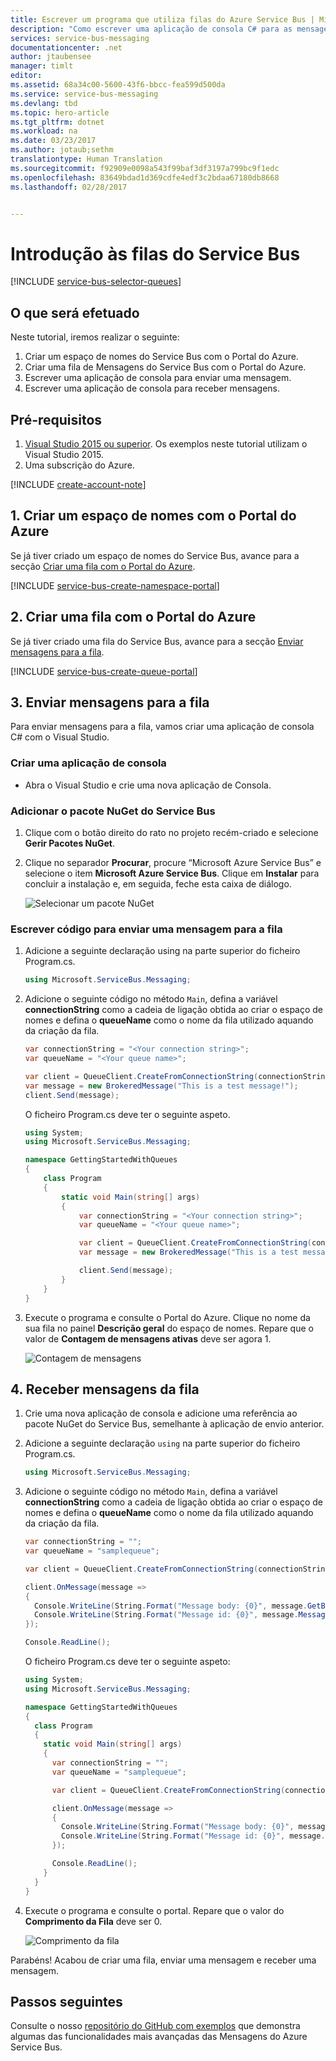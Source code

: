 ```yaml
---
title: Escrever um programa que utiliza filas do Azure Service Bus | Microsoft Docs
description: "Como escrever uma aplicação de consola C# para as mensagens do Service Bus"
services: service-bus-messaging
documentationcenter: .net
author: jtaubensee
manager: timlt
editor: 
ms.assetid: 68a34c00-5600-43f6-bbcc-fea599d500da
ms.service: service-bus-messaging
ms.devlang: tbd
ms.topic: hero-article
ms.tgt_pltfrm: dotnet
ms.workload: na
ms.date: 03/23/2017
ms.author: jotaub;sethm
translationtype: Human Translation
ms.sourcegitcommit: f92909e0098a543f99baf3df3197a799bc9f1edc
ms.openlocfilehash: 83649bdad1d369cdfe4edf3c2bdaa67180db8668
ms.lasthandoff: 02/28/2017


---
```

# <a name="get-started-with-service-bus-queues"></a>Introdução às filas do Service Bus
[!INCLUDE [service-bus-selector-queues](../../includes/service-bus-selector-queues.md)]

## <a name="what-will-be-accomplished"></a>O que será efetuado
Neste tutorial, iremos realizar o seguinte:

1. Criar um espaço de nomes do Service Bus com o Portal do Azure.
2. Criar uma fila de Mensagens do Service Bus com o Portal do Azure.
3. Escrever uma aplicação de consola para enviar uma mensagem.
4. Escrever uma aplicação de consola para receber mensagens.

## <a name="prerequisites"></a>Pré-requisitos
1. [Visual Studio 2015 ou superior](http://www.visualstudio.com). Os exemplos neste tutorial utilizam o Visual Studio 2015.
2. Uma subscrição do Azure.

[!INCLUDE [create-account-note](../../includes/create-account-note.md)]

## <a name="1-create-a-namespace-using-the-azure-portal"></a>1. Criar um espaço de nomes com o Portal do Azure
Se já tiver criado um espaço de nomes do Service Bus, avance para a secção [Criar uma fila com o Portal do Azure](#2-create-a-queue-using-the-azure-portal).

[!INCLUDE [service-bus-create-namespace-portal](../../includes/service-bus-create-namespace-portal.md)]

## <a name="2-create-a-queue-using-the-azure-portal"></a>2. Criar uma fila com o Portal do Azure
Se já tiver criado uma fila do Service Bus, avance para a secção [Enviar mensagens para a fila](#3-send-messages-to-the-queue).

[!INCLUDE [service-bus-create-queue-portal](../../includes/service-bus-create-queue-portal.md)]

## <a name="3-send-messages-to-the-queue"></a>3. Enviar mensagens para a fila
Para enviar mensagens para a fila, vamos criar uma aplicação de consola C# com o Visual Studio.

### <a name="create-a-console-application"></a>Criar uma aplicação de consola

- Abra o Visual Studio e crie uma nova aplicação de Consola.

### <a name="add-the-service-bus-nuget-package"></a>Adicionar o pacote NuGet do Service Bus
1. Clique com o botão direito do rato no projeto recém-criado e selecione **Gerir Pacotes NuGet**.
2. Clique no separador **Procurar**, procure “Microsoft Azure Service Bus” e selecione o item **Microsoft Azure Service Bus**. Clique em **Instalar** para concluir a instalação e, em seguida, feche esta caixa de diálogo.
   
    ![Selecionar um pacote NuGet][nuget-pkg]

### <a name="write-some-code-to-send-a-message-to-the-queue"></a>Escrever código para enviar uma mensagem para a fila
1. Adicione a seguinte declaração using na parte superior do ficheiro Program.cs.
   
    ```csharp
    using Microsoft.ServiceBus.Messaging;
    ```
2. Adicione o seguinte código no método `Main`, defina a variável **connectionString** como a cadeia de ligação obtida ao criar o espaço de nomes e defina o **queueName** como o nome da fila utilizado aquando da criação da fila.
   
    ```csharp
    var connectionString = "<Your connection string>";
    var queueName = "<Your queue name>";
   
    var client = QueueClient.CreateFromConnectionString(connectionString, queueName);
    var message = new BrokeredMessage("This is a test message!");
    client.Send(message);
    ```
   
    O ficheiro Program.cs deve ter o seguinte aspeto.
   
    ```csharp
    using System;
    using Microsoft.ServiceBus.Messaging;
   
    namespace GettingStartedWithQueues
    {
        class Program
        {
            static void Main(string[] args)
            {
                var connectionString = "<Your connection string>";
                var queueName = "<Your queue name>";
   
                var client = QueueClient.CreateFromConnectionString(connectionString, queueName);
                var message = new BrokeredMessage("This is a test message!");
   
                client.Send(message);
            }
        }
    }
    ```
3. Execute o programa e consulte o Portal do Azure. Clique no nome da sua fila no painel **Descrição geral** do espaço de nomes. Repare que o valor de **Contagem de mensagens ativas** deve ser agora 1.
   
      ![Contagem de mensagens][queue-message]

## <a name="4-receive-messages-from-the-queue"></a>4. Receber mensagens da fila
1. Crie uma nova aplicação de consola e adicione uma referência ao pacote NuGet do Service Bus, semelhante à aplicação de envio anterior.
2. Adicione a seguinte declaração `using` na parte superior do ficheiro Program.cs.
   
    ```csharp
    using Microsoft.ServiceBus.Messaging;
    ```
3. Adicione o seguinte código no método `Main`, defina a variável **connectionString** como a cadeia de ligação obtida ao criar o espaço de nomes e defina o **queueName** como o nome da fila utilizado aquando da criação da fila.
   
    ```csharp
    var connectionString = "";
    var queueName = "samplequeue";
   
    var client = QueueClient.CreateFromConnectionString(connectionString, queueName);
   
    client.OnMessage(message =>
    {
      Console.WriteLine(String.Format("Message body: {0}", message.GetBody<String>()));
      Console.WriteLine(String.Format("Message id: {0}", message.MessageId));
    });
   
    Console.ReadLine();
    ```
   
    O ficheiro Program.cs deve ter o seguinte aspeto:
   
    ```csharp
    using System;
    using Microsoft.ServiceBus.Messaging;
   
    namespace GettingStartedWithQueues
    {
      class Program
      {
        static void Main(string[] args)
        {
          var connectionString = "";
          var queueName = "samplequeue";
   
          var client = QueueClient.CreateFromConnectionString(connectionString, queueName);
   
          client.OnMessage(message =>
          {
            Console.WriteLine(String.Format("Message body: {0}", message.GetBody<String>()));
            Console.WriteLine(String.Format("Message id: {0}", message.MessageId));
          });
   
          Console.ReadLine();
        }
      }
    }
    ```
4. Execute o programa e consulte o portal. Repare que o valor do **Comprimento da Fila** deve ser 0.
   
    ![Comprimento da fila][queue-message-receive]

Parabéns! Acabou de criar uma fila, enviar uma mensagem e receber uma mensagem.

## <a name="next-steps"></a>Passos seguintes
Consulte o nosso [repositório do GitHub com exemplos](https://github.com/Azure-Samples/azure-servicebus-messaging-samples) que demonstra algumas das funcionalidades mais avançadas das Mensagens do Azure Service Bus.

<!--Image references-->

[nuget-pkg]: ./media/service-bus-dotnet-get-started-with-queues/nuget-package.png
[queue-message]: ./media/service-bus-dotnet-get-started-with-queues/queue-message.png
[queue-message-receive]: ./media/service-bus-dotnet-get-started-with-queues/queue-message-receive.png
[github-samples]: https://github.com/Azure-Samples/azure-servicebus-messaging-samples

